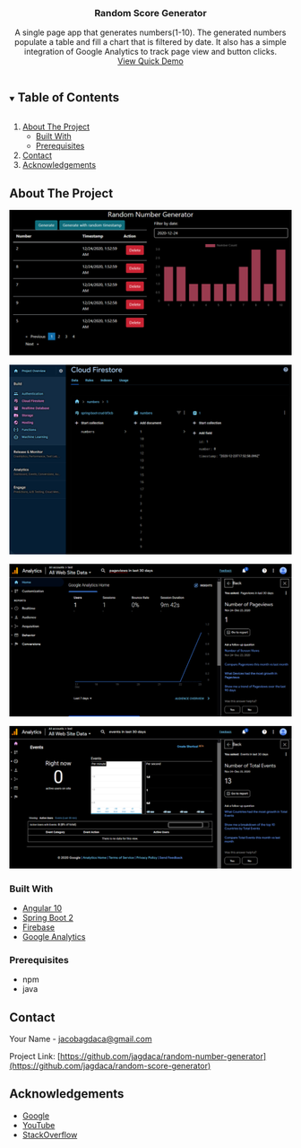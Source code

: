 
<br />
<p align="center">

  <h3 align="center">Random Score Generator</h3>

  <p align="center">
    A single page app that generates numbers(1-10). The generated numbers populate a table and fill a chart that is filtered by date. It also has a simple integration of Google Analytics to track page view and button clicks.
    <br />
    <a href="https://youtu.be/fXIFXBLsZwE">View Quick Demo</a>
  </p>
</p>



<!-- TABLE OF CONTENTS -->
<details open="open">
  <summary><h2 style="display: inline-block">Table of Contents</h2></summary>
  <ol>
    <li>
      <a href="#about-the-project">About The Project</a>
      <ul>
        <li><a href="#built-with">Built With</a></li>
        <li><a href="#prerequisites">Prerequisites</a></li>
      </ul>
    </li>
    <li><a href="#contact">Contact</a></li>
    <li><a href="#acknowledgements">Acknowledgements</a></li>
  </ol>
</details>



<!-- ABOUT THE PROJECT -->
## About The Project

![ui-screenshot](https://github.com/jagdaca/random-number-generator/blob/main/blob/ui.png?raw=true)

![firebase-screenshot](https://github.com/jagdaca/random-number-generator/blob/main/blob/firebase.png?raw=true)

![ga-pageviews-screenshot](https://github.com/jagdaca/random-number-generator/blob/main/blob/GA-pageviews.png?raw=true)

![ga-events-screenshot](https://github.com/jagdaca/random-number-generator/blob/main/blob/GA-events.png?raw=true)


### Built With

* [Angular 10](https://angular.io/)
* [Spring Boot 2](https://spring.io/projects/spring-boot)
* [Firebase](https://firebase.google.com/)
* [Google Analytics](https://analytics.google.com/analytics/web/#/)

### Prerequisites

* npm
* java



<!-- CONTACT -->
## Contact

Your Name - jacobagdaca@gmail.com

Project Link: [https://github.com/jagdaca/random-number-generator](https://github.com/jagdaca/random-score-generator)



<!-- ACKNOWLEDGEMENTS -->
## Acknowledgements

* [Google](https://www.google.com/)
* [YouTube](https://www.youtube.com/watch?v=dQw4w9WgXcQ&ab_channel=RickAstleyVEVO)
* [StackOverflow](https://stackoverflow.com/search?q=how+to+program&s=8d10fbde-eda2-44e2-9f47-c211996d723e)






<!-- MARKDOWN LINKS & IMAGES -->
<!-- https://www.markdownguide.org/basic-syntax/#reference-style-links -->
[contributors-shield]: https://img.shields.io/github/contributors/github_username/repo.svg?style=for-the-badge
